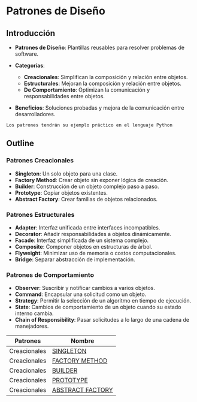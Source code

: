 # Patrones de Diseño

## Introducción

* **Patrones de Diseño**: Plantillas reusables para resolver problemas de software.

* **Categorías**:
    * **Creacionales**: Simplifican la composición y relación entre objetos.
    * **Estructurales**: Mejoran la composición y relación entre objetos.
    * **De Comportamiento**: Optimizan la comunicación y responsabilidades entre objetos.

* **Beneficios**: Soluciones probadas y mejora de la comunicación entre desarrolladores.

```
Los patrones tendrán su ejemplo práctico en el lenguaje Python
```

## Outline

### Patrones Creacionales

* **Singleton**: Un solo objeto para una clase.
* **Factory Method**: Crear objeto sin exponer lógica de creación.
* **Builder**: Construcción de un objeto complejo paso a paso.
* **Prototype**: Copiar objetos existentes.
* **Abstract Factory**: Crear familias de objetos relacionados.

### Patrones Estructurales

* **Adapter**: Interfaz unificada entre interfaces incompatibles.
* **Decorator**: Añadir responsabilidades a objetos dinámicamente.
* **Facade**: Interfaz simplificada de un sistema complejo.
* **Composite**: Componer objetos en estructuras de árbol.
* **Flyweight**: Minimizar uso de memoria o costos computacionales.
* **Bridge**: Separar abstracción de implementación.

### Patrones de Comportamiento

* **Observer**: Suscribir y notificar cambios a varios objetos.
* **Command**: Encapsular una solicitud como un objeto.
* **Strategy**: Permitir la selección de un algoritmo en tiempo de ejecución.
* **State**: Cambios de comportamiento de un objeto cuando su estado interno cambia.
* **Chain of Responsibility**: Pasar solicitudes a lo largo de una cadena de manejadores.

| Patrones | Nombre |
|----------|--------|
| Creacionales | [SINGLETON](./Patrones/Singleton/INFO.md) |
| Creacionales | [FACTORY METHOD](./Patrones/FactoryMethod/INFO.md) |
| Creacionales | [BUILDER](./Patrones/Builder/INFO.md) |
| Creacionales | [PROTOTYPE](./Patrones/Prototype/INFO.md) |
| Creacionales | [ABSTRACT FACTORY](./Patrones/) |
<!-- Pendiente -->